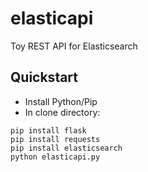 # elasticapi
Toy REST API for Elasticsearch

## Quickstart

* Install Python/Pip
* In clone directory:

```
pip install flask
pip install requests
pip install elasticsearch
python elasticapi.py
```